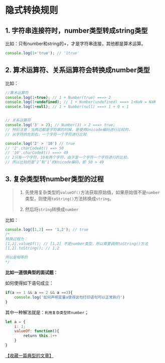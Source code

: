 # 隐式转换规则

## 1. 字符串连接符时，number类型转成string类型

比如：只有number和string的+，才是字符串连接，其他都是算术运算。

```javascript
console.log(1+'true'); // '1true'
```

## 2. 算术运算符、关系运算符会转换成number类型

比如：

```js
//算术运算符
console.log(1+true); // 1 + Number(true) ===> 2
console.log(1+undefined); // 1 + Number(undefined) ===> 1+NaN = NaN
console.log(1+null); // 1 + Number(null) ===> 1 + 0 = 1


// 关系运算符
console.log('3' > 2); // Number(3) > 2 ===> true;
// 特别注意：当两边都是字符串的时候，是使用Unicode编码进行比较的，
// 从字符的左到右，一个字符一个字符进行比较

console.log('2' > '10') // true
// '2'.charCodeAt() ==> 50
// '10'.charCodeAt() ===> 49
// 2只有一个字符，10有两个字符，由于是一个字符一个字符进行的比较，
// 所以比较的是‘2’和‘1’的Unicode编码，即 50 > 49
```

## 3. 复杂类型转number类型的过程

> 1. 先使用复杂类型的`valueOf()`方法获取原始值，如果原始值不是`number`类型，则使用`toString()`方法转换成`string`。
> 
> 2. 然后将`string`转换成`number`

比如：

```js
console.log([1,2] === '1,2'); // true
/*
转换过程为：
[1,2].valueOf(); // [1,2] 不是number类型，所以需要调用toString()方法
[1,2].toString(); // 1,2

所以是相等的
*/
```

**比如一道很典型的面试题**：

如何使得如下语句成立：

```js
if(a == 1 && a == 2 && a ==3){
    console.log('如何声明变量a使得这句打印语句可以正常执行')
}
```

其中一种解法就是：`利用复杂类型转number`；

```js
let a = {
    i: 1;
    valueOf: function(){
        return this.i++
    }
}
```

[【收藏一篇典型的文章】](https://www.shuzhiduo.com/A/WpdKm1gnJV/)
